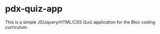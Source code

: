 # pdx-quiz-app

This is a simple JS/Jquery/HTML/CSS Quiz application for the Bloc coding curriculum. 
